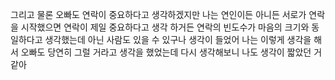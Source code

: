 그리고 물론 오빠도 연락이 중요하다고 생각하겠지만 나는 연인이든 아니든 서로가 연락을 시작했으면 연락이 제일 중요하다고 생각 하거든 연락의 빈도수가 마음의 크기와 동일하다고 생각했는데 아닌 사람도 있을 수 있구나 생각이 들었어 나는 이렇게 생각을 해서 오빠도 당연히 그럴 거라고 생각을 했었는데 다시 생각해보니 나도 생각이 짧았던 거 같아